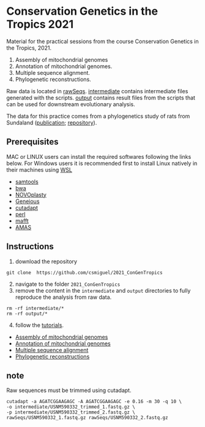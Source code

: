 # Conservation Genetics in the Tropics 2021
Material for the practical sessions from the course Conservation Genetics in the Tropics, 2021.
1. Assembly of mitochondrial genomes
2. Annotation of mitochondrial genomes.
3. Multiple sequence alignment.
4. Phylogenetic reconstructions.

Raw data is located in [rawSeqs](rawSeqs).
[intermediate](intermediate) contains intermediate files generated with the scripts.
[output](output) contains result files from the scripts that can be used for downstream evolutionary analysis.

The data for this practice comes from a phylogenetics study of rats from Sundaland ([publication](https://doi.org/10.1093/jhered/esaa014); [repository](https://github.com/csmiguel/rattus-highlands)).

## Prerequisites
MAC or LINUX users can install the required softwares following the links below. For Windows users it is recommended first to install Linux natively in their machines using [WSL](https://docs.microsoft.com/en-us/windows/wsl/install)
+ [samtools](http://www.htslib.org/download/)
+ [bwa](https://github.com/lh3/bwa)
+ [NOVOplasty](https://github.com/ndierckx/NOVOPlasty)
+ [Geneious](https://www.geneious.com/)
+ [cutadapt](https://cutadapt.readthedocs.io)
+ [perl](https://www.perl.org/)
+ [mafft](https://mafft.cbrc.jp/alignment/software/)
+ [AMAS](https://github.com/marekborowiec/AMAS)

## Instructions
1. download the repository
```
git clone  https://github.com/csmiguel/2021_ConGenTropics 
```
2. navigate to the folder `2021_ConGenTropics`
3. remove the content in the `intermediate` and `output` directories to fully reproduce the analysis from raw data.
```
rm -rf intermediate/*
rm -rf output/*
```
4. follow the [tutorials](tutorials).
+ [Assembly of mitochondrial genomes](tutorials/assembly.md)
+ [Annotation of mitochondrial genomes](tutorials/annotations.md)
+ [Multiple sequence alignment](tutorials/alignment.md)
+ [Phylogenetic reconstructions](tutorials/phylogenetics.md)


## note
Raw sequences must be trimmed using cutadapt.
```
cutadapt -a AGATCGGAAGAGC -A AGATCGGAAGAGC -e 0.16 -m 30 -q 10 \
-o intermediate/USNM590332_trimmed_1.fastq.gz \
-p intermediate/USNM590332_trimmed_2.fastq.gz \
rawSeqs/USNM590332_1.fastq.gz rawSeqs/USNM590332_2.fastq.gz
```
